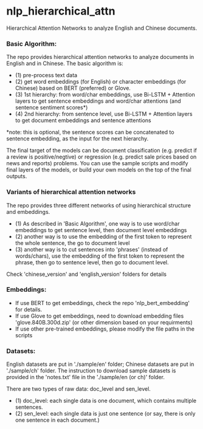 # nlp_hierarchical_attn

Hierarchical Attention Networks to analyze English and Chinese documents. 


### Basic Algorithm:
The repo provides hierarchical attention networks to analyze documents in English and in Chinese. The basic algorithm is:
- (1) pre-process text data
- (2) get word embeddings (for English) or character embeddings (for Chinese) based on BERT (preferred) or Glove. 
- (3) 1st hierarchy: from word/char embeddings, use Bi-LSTM + Attention layers to get sentence embeddings and word/char attentions (and sentence sentiment scores*)
- (4) 2nd hierarchy: from sentence level, use Bi-LSTM + Attention layers to get document embeddings and sentence attentions

*note: this is optional, the sentence scores can be concatenated to sentence embedding, as the input for the next hierarchy.

The final target of the models can be document classification (e.g. predict if a review is positive/negtive) or regression (e.g. predict sale prices based on news and reports) problems. You can use the sample scripts and modify final layers of the models, or build your own models on the top of the final outputs. 


### Variants of hierarchical attention networks
The repo provides three different networks of using hierarchical structure and embeddings.
- (1) As described in 'Basic Algorithm', one way is to use word/char embeddings to get sentence level, then document level embeddings
- (2) another way is to use the embedding of the first token to represent the whole sentence, the go to document level
- (3) another way is to cut sentences into 'phrases' (instead of words/chars), use the embedding of the first token to represent the phrase, then go to sentence level, then go to document level. 

Check 'chinese_version' and 'english_version' folders for details 


### Embeddings:
- If use BERT to get embeddings, check the repo 'nlp_bert_embedding' for details.
- If use Glove to get embeddings, need to download embedding files 'glove.840B.300d.zip' (or other dimension based on your requirments) 
- If use other pre-trained embeddings, please modify the file paths in the scripts


### Datasets:
English datasets are put in './sample/en' folder; Chinese datasets are put in './sample/ch' folder.
The instruction to download sample datasets is provided in the 'notes.txt' file in the './sample/en (or ch)' folder. 

There are two types of raw data: doc_level and sen_level.
- (1) doc_level: each single data is one document, which contains multiple sentences. 
- (2) sen_level: each single data is just one sentence (or say, there is only one sentence in each document.)
